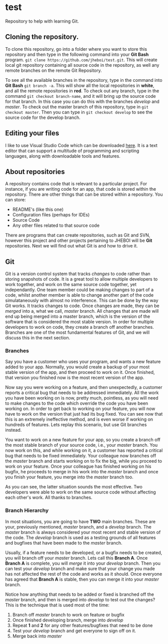 # test
Repository to help with learning Git. 

## Cloning the repository. 
To clone this repository, go into a folder where you want to store this repository and then type in the following command into your **Git Bash** program. `git clone https://github.com/jheboi/test.git`. This will create local git repository containing all source code in the repository, as well any remote branches on the remote Git Repository. 

To see all the available branches in the repository, type in the command into **Git Bash** `git branch -a`. This will show all the local repositories in **white**, and all the remote repositories in **red**. To check out any branch, type in the command `git checkout branch-name`, and it will bring up the source code for that branch. In this case you can do this with the branches _develop_ and _master_. To check out the master branch of this repository, type in `git checkout master`. Then you can type in `git checkout develop` to see the source code for the develop branch. 


## Editing your files
I like to use Visual Studio Code which can be downloaded [here](https://code.visualstudio.com/docs/?dv=win). It is a text editor that can support a multitude of programming and scripting languages, along with downloadable tools and features. 

## About repositories
A repository contains code that is relevant to a particular project. For instance, if you are writing code for an app, that code is stored within the repository. There are other things that can be stored within a repository. You can store:

* README's (like this one)
* Configuration files (perhaps for IDEs)
* Source Code
* Any other files related to that source code

There are programs that can create repositories, such as Git and SVN, however this project and other projects pertaining to JHEBOI will be **Git** repositories. Next we will find out what Git is and how to drive it. 


## Git
Git is a version control system that tracks _changes_ to code rather than storing snapshots of code. It is a great tool to allow multiple developers to work together, and work on the same source code together, yet independantly. One team member could be making changes to part of a code, whilst another member is able to change another part of the code simulataneously with almost no interference. This can be done by the way Git works. It tracks changes to code. Once changes are made, they can be _merged_ into a, what we call, _master_ branch. All changes that are made will end up being merged into a master branch, which is the version of the software that is considered the most stable version. In order for multiple developers to work on code, they create a branch off another branches. Branches are one of the most fundamental features of Git, and we will discuss this in the next section. 

### Branches
Say you have a customer who uses your program, and wants a new feature added to your app. Normally, you would create a backup of your most stable version of the app, and then proceed to work on it. Once finished, that version you finished now is the most recent version of the app. 

Now say you were working on a feature, and then unexpectedly, a customer reports a critical bug that needs to be addressed immediately. All the work you have been working on is now, pretty much, pointless, as you will need to make changes to the code which override the code you have been working on. In order to get back to working on your feature, you will now have to work on the version that just had its bug fixed. You can see now that this is an extremely ineffective method, and is even worse if working on hundreds of features. Lets replay this scenario, but use Git branches instead. 

You want to work on a new feature for your app, so you create a branch off the most stable branch of your source code, i.e., your _master_ branch. You now work on this, and while working on it, a customer has reported a critical bug that needs to be fixed immediately. Your colleague now branches off the _master_ branch and starts working on to fix the big, while you proceed to work on your feature. Once your colleague has finished working on his bugfix, he proceeds to merge in his work into the _master_ branch and once you finish your feature, you merge into the _master_ branch too. 

As you can see, the latter situation sounds the most effective. Two developers were able to work on the same source code without affecting each other's work. All thanks to branches. 


### Branch Hierarchy 
In most situations, you are going to have **TWO** main branches. These are your, previously mentioned, _master_ branch, and a _develop_ branch. The _master_ branch is always considered your most recent and stable version of the code. The _develop_ branch is used as a testing grounds of all features and bugfixes that have been made to the _master_ branch. 

Usually, if a feature needs to be developed, or a bugfix needs to be created, you will branch off your _master_ branch. Lets call this **Branch A**. Once **Branch A** is complete, you will _merge_ it into your _develop_ branch. Then you can test your _develop_ branch and make sure that your change you made has not affected the rest of the code and works as it should. Once everyone has agreed that **Branch A** is stable, then you can merge it into your _master_ branch. 

Notice how anything that needs to be added or fixed is branched off the _master_ branch, and then is merged into _develop_ to test out the changes? This is the technique that is used most of the time:

1. Branch off _master_ branch to work on feature or bugfix
2. Once finished developing branch, merge into _develop_
3. Repeat **1** and **2** for any other features/bugfixes that need to be done
4. Test your _develop_ branch and get everyone to sign off on it. 
5. Merge back into _master_

